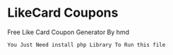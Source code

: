 # LikeCard Coupons

Free Like Card Coupon Generator By hmd

`You Just Need install php Library To Run this file`
